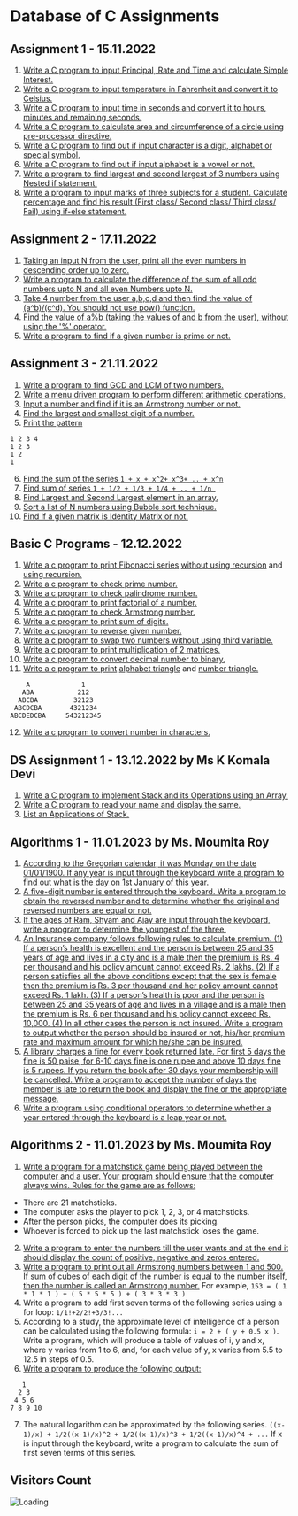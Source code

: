 Database of C Assignments
============================


Assignment 1 - 15.11.2022
---------------------------

1. [Write a C program to input Principal, Rate and Time and calculate Simple Interest.](https://github.com/noobshubham/C-Assignments/blob/master/Assignment%201%20-%2015.11.2022/simple_intrest.c)
2. [Write a C program to input temperature in Fahrenheit and convert it to Celsius.](https://github.com/noobshubham/C-Assignments/blob/master/Assignment%201%20-%2015.11.2022/convert_temps.c)
3. [Write a C program to input time in seconds and convert it to hours, minutes and remaining seconds.](https://github.com/noobshubham/C-Assignments/blob/master/Assignment%201%20-%2015.11.2022/convert_time.c)
4. [Write a C program to calculate area and circumference of a circle using pre-processor directive.](https://github.com/noobshubham/C-Assignments/blob/master/Assignment%201%20-%2015.11.2022/circle_area_circumferance.c)
5. [Write a C program to find out if input character is a digit, alphabet or special symbol.](https://github.com/noobshubham/C-Assignments/blob/master/Assignment%201%20-%2015.11.2022/recognize_char.c)
6. [Write a C program to find out if input alphabet is a vowel or not.](https://github.com/noobshubham/C-Assignments/blob/master/Assignment%201%20-%2015.11.2022/vowels_check.c)
7. [Write a program to find largest and second largest of 3 numbers using Nested if statement.](https://github.com/noobshubham/C-Assignments/blob/master/Assignment%201%20-%2015.11.2022/find_largest.c)
8. [Write a program to input marks of three subjects for a student. Calculate percentage and find his result (First class/ Second class/ Third class/ Fail) using if-else statement.](https://github.com/noobshubham/C-Assignments/blob/master/Assignment%201%20-%2015.11.2022/cal_percentage.c)


Assignment 2 - 17.11.2022
---------------------------

1. [Taking an input N from the user, print all the even numbers in descending order up to zero.](https://github.com/noobshubham/C-Assignments/blob/master/Assignment%202%20-%2017.11.2022/desc_even_number.c)
2. [Write a program to calculate the difference of the sum of all odd numbers upto N and all even Numbers upto N.](https://github.com/noobshubham/C-Assignments/blob/master/Assignment%202%20-%2017.11.2022/sum_of_odd_even.c)
3. [Take 4 number from the user a,b,c,d and then find the value of (a^b)/(c^d). You should not use pow() function.](https://github.com/noobshubham/C-Assignments/blob/master/Assignment%202%20-%2017.11.2022/alt_of_pow.c)
4. [Find the value of a%b (taking the values of and b from the user), without using the '%' operator.](https://github.com/noobshubham/C-Assignments/blob/master/Assignment%202%20-%2017.11.2022/find_value_of_a_mod_b.c)
5. [Write a program to find if a given number is prime or not.](https://github.com/noobshubham/C-Assignments/blob/master/Assignment%202%20-%2017.11.2022/find_prime_number.c)


Assignment 3 - 21.11.2022
---------------------------

1. [Write a program to find GCD and LCM of two numbers.](https://github.com/noobshubham/C-Assignments/blob/master/Assignment%203%20-%2021.11.2022/gcd_n_lcm.c)
2. [Write a menu driven program to perform different arithmetic operations.](https://github.com/noobshubham/C-Assignments/blob/master/Assignment%203%20-%2021.11.2022/arithmetic_operation.c)
3. [Input a number and find if it is an Armstrong number or not.](https://github.com/noobshubham/C-Assignments/blob/master/Assignment%203%20-%2021.11.2022/armstrong_number.c)
4. [Find the largest and smallest digit of a number.](https://github.com/noobshubham/C-Assignments/blob/master/Assignment%203%20-%2021.11.2022/largestAndSmallest.c)
5. [Print the pattern](https://github.com/noobshubham/C-Assignments/blob/master/Assignment%203%20-%2021.11.2022/pattern.c)
```
1 2 3 4
1 2 3
1 2
1
```
6. [Find the sum of the series ```1 + x + x^2+ x^3+ .. + x^n```](https://github.com/noobshubham/C-Assignments/blob/master/Assignment%203%20-%2021.11.2022/sum_of_series_x_pow_n.c)
7. [Find sum of series ```1 + 1/2 + 1/3 + 1/4 + .. + 1/n ```](https://github.com/noobshubham/C-Assignments/blob/master/Assignment%203%20-%2021.11.2022/sum_of_series_one_by_n.c)
8. [Find Largest and Second Largest element in an array.](https://github.com/noobshubham/C-Assignments/blob/master/Assignment%203%20-%2021.11.2022/largest_n_second_largest_in_array.c)
9. [Sort a list of N numbers using Bubble sort technique.](https://github.com/noobshubham/C-Assignments/blob/master/Assignment%203%20-%2021.11.2022/bubble_sort.c)
10. [Find if a given matrix is Identity Matrix or not.](https://github.com/noobshubham/C-Assignments/blob/master/Assignment%203%20-%2021.11.2022/IsIdentityMatrix.c)

Basic C Programs - 12.12.2022
---------------------------

1. [Write a c program to print Fibonacci series](https://github.com/noobshubham/C-Assignments/blob/master/Basic%20C%20Programs%20-%2012.12.2022/fibonacci_series.c) [without using recursion](https://github.com/noobshubham/C-Assignments/blob/d953766449e4e6894894bd3d3b306bd9db9a3332/Basic%20C%20Programs%20-%2012.12.2022/fibonacci_series.c#L13-L27) and [using recursion.](https://github.com/noobshubham/C-Assignments/blob/d953766449e4e6894894bd3d3b306bd9db9a3332/Basic%20C%20Programs%20-%2012.12.2022/fibonacci_series.c#L6-L11)
2. [Write a c program to check prime number.](https://github.com/noobshubham/C-Assignments/blob/master/Basic%20C%20Programs%20-%2012.12.2022/prime_number.c)
3. [Write a c program to check palindrome number.](https://github.com/noobshubham/C-Assignments/blob/master/Basic%20C%20Programs%20-%2012.12.2022/palindrome_number.c)
4. [Write a c program to print factorial of a number.](https://github.com/noobshubham/C-Assignments/blob/master/Basic%20C%20Programs%20-%2012.12.2022/factorial_number.c)
5. [Write a c program to check Armstrong number.](https://github.com/noobshubham/C-Assignments/blob/master/Basic%20C%20Programs%20-%2012.12.2022/armstrong_number.c)
6. [Write a c program to print sum of digits.](https://github.com/noobshubham/C-Assignments/blob/master/Basic%20C%20Programs%20-%2012.12.2022/sum_of_digits.c)
7. [Write a c program to reverse given number.](https://github.com/noobshubham/C-Assignments/blob/master/Basic%20C%20Programs%20-%2012.12.2022/reverse_number.c)
8. [Write a c program to swap two numbers without using third variable.](https://github.com/noobshubham/C-Assignments/blob/master/Basic%20C%20Programs%20-%2012.12.2022/swap_numbers.c)
9. [Write a c program to print multiplication of 2 matrices.](https://github.com/noobshubham/C-Assignments/blob/master/Basic%20C%20Programs%20-%2012.12.2022/matrix_addition.c)
10. [Write a c program to convert decimal number to binary.](https://github.com/noobshubham/C-Assignments/blob/master/Basic%20C%20Programs%20-%2012.12.2022/decimal_to_binary.c)
11. [Write a c program to print](https://github.com/noobshubham/C-Assignments/blob/master/Basic%20C%20Programs%20-%2012.12.2022/print_triangle.c) [alphabet triangle](https://github.com/noobshubham/C-Assignments/blob/af709477a31df0fbe549e61342df317aeafbd9fd/Basic%20C%20Programs%20-%2012.12.2022/print_triangle.c#L11-L23) and [number triangle.](https://github.com/noobshubham/C-Assignments/blob/af709477a31df0fbe549e61342df317aeafbd9fd/Basic%20C%20Programs%20-%2012.12.2022/print_triangle.c#L25-L37)
```
    A             1
   ABA           212
  ABCBA         32123
 ABCDCBA       4321234
ABCDEDCBA     543212345
```
12. [Write a c program to convert number in characters.](https://github.com/noobshubham/C-Assignments/blob/master/Basic%20C%20Programs%20-%2012.12.2022/convert_number_in_chars.c)


DS Assignment 1 - 13.12.2022 by Ms K Komala Devi
--------------------------------------------------

1. [Write a C program to implement Stack and its Operations using an Array.](https://github.com/noobshubham/C-Assignments/blob/master/DS%20Assignment%201%20-%2013.12.2022%20by%20Ms%20K%20Komala%20Devi/stack_n_its_operation.c)
2. [Write a C program to read your  name and display the same.](https://github.com/noobshubham/C-Assignments/blob/master/DS%20Assignment%201%20-%2013.12.2022%20by%20Ms%20K%20Komala%20Devi/display_name.c)
3. [List an Applications of Stack.](https://github.com/noobshubham/C-Assignments/blob/master/DS%20Assignment%201%20-%2013.12.2022%20by%20Ms%20K%20Komala%20Devi/ApplicationOfStack.md)


Algorithms 1 - 11.01.2023 by Ms. Moumita Roy
----------------------------------------------

1. [According to the Gregorian calendar, it was Monday on the
date 01/01/1900. If any year is input through the keyboard write a program to
find out what is the day on 1st January of this year.](https://github.com/noobshubham/C-Assignments/blob/master/Algorithms%201%20-%2011.01.2023/1st%20January%20Day.c)
2. [A five-digit number is entered through the keyboard.
Write a program to obtain the reversed number and to determine whether the
original and reversed numbers are equal or not.](https://github.com/noobshubham/C-Assignments/blob/master/Algorithms%201%20-%2011.01.2023/palindrome.c)
3. [If the ages of Ram, Shyam and Ajay are input through the keyboard, write a program
to determine the youngest of the three.](https://github.com/noobshubham/C-Assignments/blob/master/Algorithms%201%20-%2011.01.2023/determine_youngest.c)
4. [An Insurance company follows following rules to calculate premium. (1) If a
person’s health is excellent and the person is between 25 and 35 years of age
and lives in a city and is a male then the premium is Rs. 4 per thousand and
his policy amount cannot exceed Rs. 2 lakhs. (2) If a person satisfies all the
above conditions except that the sex is female then the premium is Rs. 3 per
thousand and her policy amount cannot exceed Rs. 1 lakh. (3) If a person’s health
is poor and the person is between 25 and 35 years of age and lives in a village
and is a male then the premium is Rs. 6 per thousand and his policy
cannot exceed Rs. 10,000. (4) In all other cases the person is not insured.
Write a program to output whether the person should be insured or not, his/her
premium rate and maximum amount for which he/she can be insured.](https://github.com/noobshubham/C-Assignments/blob/master/Algorithms%201%20-%2011.01.2023/insurance.c)
5. [A library charges a fine for every book returned late. For first 5 days the fine
is 50 paise, for 6-10 days fine is one rupee and above 10 days fine is 5
rupees. If you return the book after 30 days your membership will be cancelled.
Write a program to accept the number of days the member is late to return the
book and display the fine or the appropriate message.](https://github.com/noobshubham/C-Assignments/blob/master/Algorithms%201%20-%2011.01.2023/libraryFine.c)
6. [Write a program using conditional operators to determine
whether a year entered through the keyboard is a leap year or not.](https://github.com/noobshubham/C-Assignments/blob/master/Algorithms%201%20-%2011.01.2023/conditional_Leap.c)

Algorithms 2 - 11.01.2023 by Ms. Moumita Roy
---------------------------------------------
1. [Write a program for a matchstick game being played between the computer and a user. 
Your program should ensure that the computer always wins. Rules for the game are as follows:](https://github.com/noobshubham/C-Assignments/blob/master/Algorithms%202%20-%2011.01.2023/matchstick_game.c) 
- There are 21 matchsticks. 
- The computer asks the player to pick 1, 2, 3, or 4 matchsticks. 
- After the person picks, the computer does its picking. 
- Whoever is forced to pick up the last matchstick loses the game.
2. [Write a program to enter the numbers till the user wants and at the end it should display the count of positive, negative and zeros entered.](https://github.com/noobshubham/C-Assignments/blob/master/Algorithms%202%20-%2011.01.2023/SecondProgram.c)
3. [Write a program to print out all Armstrong numbers between 1 and 500. If sum of cubes of each digit of the number is equal to the number itself, then the number is called an Armstrong number.](https://github.com/noobshubham/C-Assignments/blob/master/Algorithms%202%20-%2011.01.2023/AmstrongProblem.c) For example, ```153 = ( 1 * 1 * 1 ) + ( 5 * 5 * 5 ) + ( 3 * 3 * 3 )```
4. Write a program to add first seven terms of the following series using a for loop: ```1/1!+2/2!+3/3!...```
5. According to a study, the approximate level of intelligence of a person can be calculated using the following formula: ```i = 2 + ( y + 0.5 x )```. Write a program, which will produce a table of values of i, y and x, where y varies from 1 to 6, and, for each value of y, x varies from 5.5 to 12.5 in steps of 0.5.
6. [Write a program to produce the following output:](https://github.com/noobshubham/C-Assignments/blob/master/Algorithms%202%20-%2011.01.2023/print_pattern.c)
```
   1
  2 3
 4 5 6
7 8 9 10
```
7. The natural logarithm can be approximated by the following series. 
```((x-1)/x) + 1/2((x-1)/x)^2 + 1/2((x-1)/x)^3 + 1/2((x-1)/x)^4 + ...```
If x is input through the keyboard, write a program to calculate the sum of first seven terms of this series.


Visitors Count
------------------

<img align="left" src = "https://profile-counter.glitch.me/C-Assignments/count.svg" alt ="Loading">


